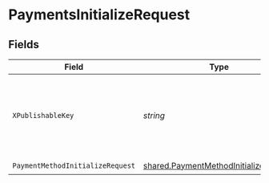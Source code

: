 # PaymentsInitializeRequest


## Fields

| Field                                                                                                 | Type                                                                                                  | Required                                                                                              | Description                                                                                           |
| ----------------------------------------------------------------------------------------------------- | ----------------------------------------------------------------------------------------------------- | ----------------------------------------------------------------------------------------------------- | ----------------------------------------------------------------------------------------------------- |
| `XPublishableKey`                                                                                     | *string*                                                                                              | :heavy_check_mark:                                                                                    | The publicly viewable identifier used to identify a merchant division.                                |
| `PaymentMethodInitializeRequest`                                                                      | [shared.PaymentMethodInitializeRequest](../../../pkg/models/shared/paymentmethodinitializerequest.md) | :heavy_check_mark:                                                                                    | N/A                                                                                                   |